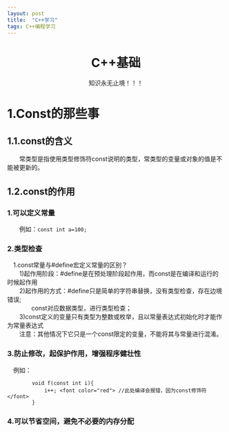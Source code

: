 ```yaml
---
layout: post
title:  "C++学习"
tags: C++编程学习
---
```

# <center>C++基础</center>
<center>知识永无止境！！！</center>

# 1.Const的那些事
## 1.1.const的含义
&emsp;&emsp;常类型是指使用类型修饰符const说明的类型，常类型的变量或对象的值是不能被更新的。  
## 1.2.const的作用
###	1.可以定义常量
&emsp;&emsp;例如：`const int a=100;`

### 2.类型检查
&emsp;1.const常量与#define宏定义常量的区别？  
&emsp;&emsp;1)起作用阶段：#define是在预处理阶段起作用，而const是在编译和运行的时候起作用  
&emsp;&emsp;2)起作用的方式：#define只是简单的字符串替换，没有类型检查，存在边境错误;  
&emsp;&emsp;&emsp;&emsp;const对应数据类型，进行类型检查；  
&emsp;&emsp;3)const定义的变量只有类型为整数或枚举，且以常量表达式初始化时才能作为常量表达式  
&emsp;&emsp;注意：其他情况下它只是一个const限定的变量，不能将其与常量进行混淆。  

### 3.防止修改，起保护作用，增强程序健壮性
&emsp;例如：
```  
        void f(const int i){  
            i++; <font color="red"> //此处编译会报错，因为const修饰符</font>  
        }  
```  

### 4.可以节省空间，避免不必要的内存分配

